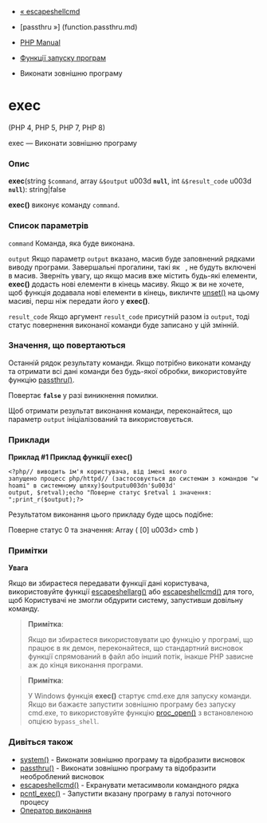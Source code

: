 - [« escapeshellcmd](function.escapeshellcmd.md)
- [passthru »] (function.passthru.md)

- [PHP Manual](index.md)
- [Функції запуску програм](ref.exec.md)
- Виконати зовнішню програму

# exec

(PHP 4, PHP 5, PHP 7, PHP 8)

exec — Виконати зовнішню програму

### Опис

**exec**(string `$command`, array `&$output` u003d **`null`**, int
`&$result_code` u003d **`null`**): string\|false

**exec()** виконує команду `command`.

### Список параметрів

`command`
Команда, яка буде виконана.

`output`
Якщо параметр `output` вказано, масив буде заповнений рядками виводу
програми. Завершальні прогалини, такі як `
`, не будуть включені в
масив. Зверніть увагу, що якщо масив вже містить будь-які
елементи, **exec()** додасть нові елементи в кінець масиву. Якщо ж
ви не хочете, щоб функція додавала нові елементи в кінець, викличте
[unset()](function.unset.md) на цьому масиві, перш ніж передати його
у **exec()**.

`result_code`
Якщо аргумент `result_code` присутній разом із `output`, тоді статус
повернення виконаної команди буде записано у цій змінній.

### Значення, що повертаються

Останній рядок результату команди. Якщо потрібно виконати команду
та отримати всі дані команди без будь-якої обробки, використовуйте
функцію [passthru()](function.passthru.md).

Повертає **`false`** у разі виникнення помилки.

Щоб отримати результат виконання команди, переконайтеся, що параметр
`output` ініціалізований та використовується.

### Приклади

**Приклад #1 Приклад функції **exec()****

` <?php// виводить ім'я користувача, від імені якого запущено процесс php/httpd// (застосовується до системам з командою "whoami" в системному шляху)$outputu003dn'$u003d' output, $retval);echo "Поверне статус $retval і значення:
";print_r($output);?> `

Результатом виконання цього прикладу буде щось подібне:

Поверне статус 0 та значення:
Array
(
[0] u003d> cmb
)

### Примітки

**Увага**

Якщо ви збираєтеся передавати функції дані користувача,
використовуйте функції [escapeshellarg()](function.escapeshellarg.md) або
[escapeshellcmd()](function.escapeshellcmd.md) для того, щоб
Користувачі не змогли обдурити систему, запустивши довільну команду.

> **Примітка**:
>
> Якщо ви збираєтеся використовувати цю функцію у програмі, що працює в
> як демон, переконайтеся, що стандартний висновок функції спрямований в
> файл або інший потік, інакше PHP зависне аж до кінця
> виконання програми.

> **Примітка**:
>
> У Windows функція **exec()** стартує cmd.exe для запуску команди.
> Якщо ви бажаєте запустити зовнішню програму без запуску cmd.exe, то
> використовуйте функцію [proc_open()](function.proc-open.md) з
> встановленою опцією `bypass_shell`.

### Дивіться також

- [system()](function.system.md) - Виконати зовнішню програму та
відобразити висновок
- [passthru()](function.passthru.md) - Виконати зовнішню програму та
відобразити необроблений висновок
- [escapeshellcmd()](function.escapeshellcmd.md) - Екранувати
метасимволи командного рядка
- [pcntl_exec()](function.pcntl-exec.md) - Запустити вказану
програму в галузі поточного процесу
- [Оператор виконання](language.operators.execution.md)
